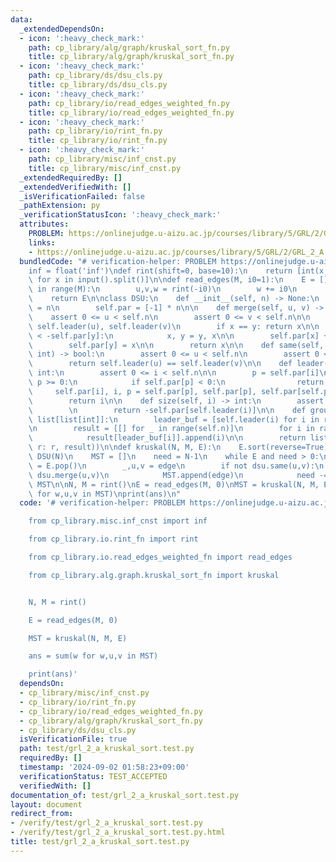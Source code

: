 ```yaml
---
data:
  _extendedDependsOn:
  - icon: ':heavy_check_mark:'
    path: cp_library/alg/graph/kruskal_sort_fn.py
    title: cp_library/alg/graph/kruskal_sort_fn.py
  - icon: ':heavy_check_mark:'
    path: cp_library/ds/dsu_cls.py
    title: cp_library/ds/dsu_cls.py
  - icon: ':heavy_check_mark:'
    path: cp_library/io/read_edges_weighted_fn.py
    title: cp_library/io/read_edges_weighted_fn.py
  - icon: ':heavy_check_mark:'
    path: cp_library/io/rint_fn.py
    title: cp_library/io/rint_fn.py
  - icon: ':heavy_check_mark:'
    path: cp_library/misc/inf_cnst.py
    title: cp_library/misc/inf_cnst.py
  _extendedRequiredBy: []
  _extendedVerifiedWith: []
  _isVerificationFailed: false
  _pathExtension: py
  _verificationStatusIcon: ':heavy_check_mark:'
  attributes:
    PROBLEM: https://onlinejudge.u-aizu.ac.jp/courses/library/5/GRL/2/GRL_2_A
    links:
    - https://onlinejudge.u-aizu.ac.jp/courses/library/5/GRL/2/GRL_2_A
  bundledCode: "# verification-helper: PROBLEM https://onlinejudge.u-aizu.ac.jp/courses/library/5/GRL/2/GRL_2_A\n\
    inf = float('inf')\ndef rint(shift=0, base=10):\n    return [int(x, base) + shift\
    \ for x in input().split()]\n\ndef read_edges(M, i0=1):\n    E = []\n    for _\
    \ in range(M):\n        u,v,w = rint(-i0)\n        w += i0\n        E.append((w,u,v))\n\
    \    return E\n\nclass DSU:\n    def __init__(self, n) -> None:\n        self.n\
    \ = n\n        self.par = [-1] * n\n\n    def merge(self, u, v) -> int:\n    \
    \    assert 0 <= u < self.n\n        assert 0 <= v < self.n\n\n        x, y =\
    \ self.leader(u), self.leader(v)\n        if x == y: return x\n\n        if -self.par[x]\
    \ < -self.par[y]:\n            x, y = y, x\n\n        self.par[x] += self.par[y]\n\
    \        self.par[y] = x\n\n        return x\n\n    def same(self, u: int, v:\
    \ int) -> bool:\n        assert 0 <= u < self.n\n        assert 0 <= v < self.n\n\
    \        return self.leader(u) == self.leader(v)\n\n    def leader(self, i) ->\
    \ int:\n        assert 0 <= i < self.n\n\n        p = self.par[i]\n        while\
    \ p >= 0:\n            if self.par[p] < 0:\n                return p\n       \
    \     self.par[i], i, p = self.par[p], self.par[p], self.par[self.par[p]]\n\n\
    \        return i\n\n    def size(self, i) -> int:\n        assert 0 <= i < self.n\n\
    \        \n        return -self.par[self.leader(i)]\n\n    def groups(self) ->\
    \ list[list[int]]:\n        leader_buf = [self.leader(i) for i in range(self.n)]\n\
    \n        result = [[] for _ in range(self.n)]\n        for i in range(self.n):\n\
    \            result[leader_buf[i]].append(i)\n\n        return list(filter(lambda\
    \ r: r, result))\n\ndef kruskal(N, M, E):\n    E.sort(reverse=True)\n    dsu =\
    \ DSU(N)\n    MST = []\n    need = N-1\n    while E and need > 0:\n        edge\
    \ = E.pop()\n        _,u,v = edge\n        if not dsu.same(u,v):\n           \
    \ dsu.merge(u,v)\n            MST.append(edge)\n            need -= 1\n    return\
    \ MST\n\nN, M = rint()\nE = read_edges(M, 0)\nMST = kruskal(N, M, E)\nans = sum(w\
    \ for w,u,v in MST)\nprint(ans)\n"
  code: '# verification-helper: PROBLEM https://onlinejudge.u-aizu.ac.jp/courses/library/5/GRL/2/GRL_2_A

    from cp_library.misc.inf_cnst import inf

    from cp_library.io.rint_fn import rint

    from cp_library.io.read_edges_weighted_fn import read_edges

    from cp_library.alg.graph.kruskal_sort_fn import kruskal


    N, M = rint()

    E = read_edges(M, 0)

    MST = kruskal(N, M, E)

    ans = sum(w for w,u,v in MST)

    print(ans)'
  dependsOn:
  - cp_library/misc/inf_cnst.py
  - cp_library/io/rint_fn.py
  - cp_library/io/read_edges_weighted_fn.py
  - cp_library/alg/graph/kruskal_sort_fn.py
  - cp_library/ds/dsu_cls.py
  isVerificationFile: true
  path: test/grl_2_a_kruskal_sort.test.py
  requiredBy: []
  timestamp: '2024-09-02 01:58:23+09:00'
  verificationStatus: TEST_ACCEPTED
  verifiedWith: []
documentation_of: test/grl_2_a_kruskal_sort.test.py
layout: document
redirect_from:
- /verify/test/grl_2_a_kruskal_sort.test.py
- /verify/test/grl_2_a_kruskal_sort.test.py.html
title: test/grl_2_a_kruskal_sort.test.py
---
```

